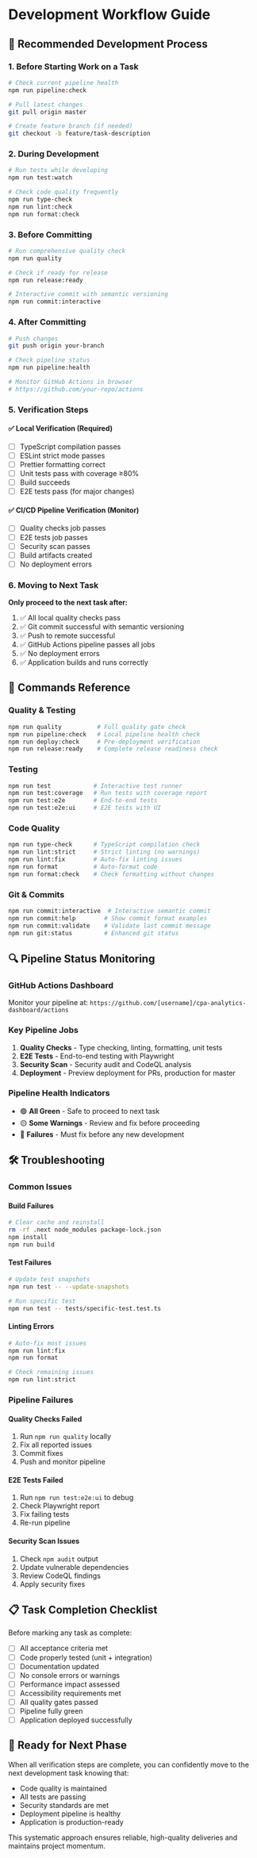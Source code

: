 # Development Workflow Guide

## 🔄 Recommended Development Process

### 1. Before Starting Work on a Task

```bash
# Check current pipeline health
npm run pipeline:check

# Pull latest changes
git pull origin master

# Create feature branch (if needed)
git checkout -b feature/task-description
```

### 2. During Development

```bash
# Run tests while developing
npm run test:watch

# Check code quality frequently
npm run type-check
npm run lint:check
npm run format:check
```

### 3. Before Committing

```bash
# Run comprehensive quality check
npm run quality

# Check if ready for release
npm run release:ready

# Interactive commit with semantic versioning
npm run commit:interactive
```

### 4. After Committing

```bash
# Push changes
git push origin your-branch

# Check pipeline status
npm run pipeline:health

# Monitor GitHub Actions in browser
# https://github.com/your-repo/actions
```

### 5. Verification Steps

#### ✅ Local Verification (Required)

- [ ] TypeScript compilation passes
- [ ] ESLint strict mode passes
- [ ] Prettier formatting correct
- [ ] Unit tests pass with coverage ≥80%
- [ ] Build succeeds
- [ ] E2E tests pass (for major changes)

#### ✅ CI/CD Pipeline Verification (Monitor)

- [ ] Quality checks job passes
- [ ] E2E tests job passes
- [ ] Security scan passes
- [ ] Build artifacts created
- [ ] No deployment errors

### 6. Moving to Next Task

**Only proceed to the next task after:**

1. ✅ All local quality checks pass
2. ✅ Git commit successful with semantic versioning
3. ✅ Push to remote successful
4. ✅ GitHub Actions pipeline passes all jobs
5. ✅ No deployment errors
6. ✅ Application builds and runs correctly

## 🚀 Commands Reference

### Quality & Testing

```bash
npm run quality          # Full quality gate check
npm run pipeline:check   # Local pipeline health check
npm run deploy:check     # Pre-deployment verification
npm run release:ready    # Complete release readiness check
```

### Testing

```bash
npm run test            # Interactive test runner
npm run test:coverage   # Run tests with coverage report
npm run test:e2e        # End-to-end tests
npm run test:e2e:ui     # E2E tests with UI
```

### Code Quality

```bash
npm run type-check      # TypeScript compilation check
npm run lint:strict     # Strict linting (no warnings)
npm run lint:fix        # Auto-fix linting issues
npm run format          # Auto-format code
npm run format:check    # Check formatting without changes
```

### Git & Commits

```bash
npm run commit:interactive  # Interactive semantic commit
npm run commit:help        # Show commit format examples
npm run commit:validate    # Validate last commit message
npm run git:status         # Enhanced git status
```

## 🔍 Pipeline Status Monitoring

### GitHub Actions Dashboard

Monitor your pipeline at: `https://github.com/[username]/cpa-analytics-dashboard/actions`

### Key Pipeline Jobs

1. **Quality Checks** - Type checking, linting, formatting, unit tests
2. **E2E Tests** - End-to-end testing with Playwright
3. **Security Scan** - Security audit and CodeQL analysis
4. **Deployment** - Preview deployment for PRs, production for master

### Pipeline Health Indicators

- 🟢 **All Green** - Safe to proceed to next task
- 🟡 **Some Warnings** - Review and fix before proceeding
- 🔴 **Failures** - Must fix before any new development

## 🛠️ Troubleshooting

### Common Issues

#### Build Failures

```bash
# Clear cache and reinstall
rm -rf .next node_modules package-lock.json
npm install
npm run build
```

#### Test Failures

```bash
# Update test snapshots
npm run test -- --update-snapshots

# Run specific test
npm run test -- tests/specific-test.test.ts
```

#### Linting Errors

```bash
# Auto-fix most issues
npm run lint:fix
npm run format

# Check remaining issues
npm run lint:strict
```

### Pipeline Failures

#### Quality Checks Failed

1. Run `npm run quality` locally
2. Fix all reported issues
3. Commit fixes
4. Push and monitor pipeline

#### E2E Tests Failed

1. Run `npm run test:e2e:ui` to debug
2. Check Playwright report
3. Fix failing tests
4. Re-run pipeline

#### Security Scan Issues

1. Check `npm audit` output
2. Update vulnerable dependencies
3. Review CodeQL findings
4. Apply security fixes

## 📋 Task Completion Checklist

Before marking any task as complete:

- [ ] All acceptance criteria met
- [ ] Code properly tested (unit + integration)
- [ ] Documentation updated
- [ ] No console errors or warnings
- [ ] Performance impact assessed
- [ ] Accessibility requirements met
- [ ] All quality gates passed
- [ ] Pipeline fully green
- [ ] Application deployed successfully

## 🎯 Ready for Next Phase

When all verification steps are complete, you can confidently move to the next development task knowing that:

- Code quality is maintained
- All tests are passing
- Security standards are met
- Deployment pipeline is healthy
- Application is production-ready

This systematic approach ensures reliable, high-quality deliveries and maintains project momentum.

